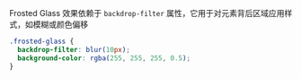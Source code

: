 Frosted Glass 效果依赖于 `backdrop-filter` 属性，它用于对元素背后区域应用样式，如模糊或颜色偏移

```CSS
.frosted-glass {
  backdrop-filter: blur(10px);
  background-color: rgba(255, 255, 255, 0.5);
}
```


